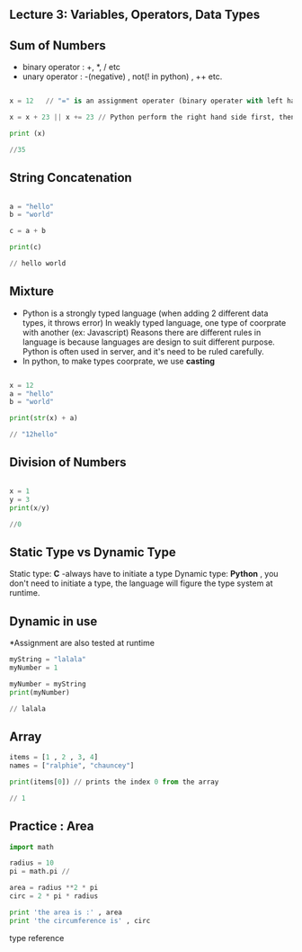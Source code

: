 Lecture 3: Variables, Operators, Data Types
----------------------------------------------

Sum of Numbers
-----------------
* binary operator : +, *, / etc
* unary operator : -(negative) , not(! in python) , ++ etc.

```python

x = 12   // "=" is an assignment operater (binary operater with left hand side and right)

x = x + 23 || x += 23 // Python perform the right hand side first, then assign it to x on the left

print (x) 

//35

```
String Concatenation
---------------------

```python

a = "hello"
b = "world"

c = a + b

print(c) 

// hello world

```



Mixture
----------
* Python is a strongly typed language (when adding 2 different data types, it throws error)
In weakly typed language, one type of coorprate with another (ex: Javascript)
Reasons there are different rules in language is because languages are design to suit different purpose. Python
is often used in server, and it's need to be ruled carefully.
* In python, to make types coorprate, we use **casting**

```python

x = 12
a = "hello"
b = "world"

print(str(x) + a)

// "12hello"

```

Division of Numbers
--------------------

```python

x = 1
y = 3
print(x/y)

//0


```

Static Type vs Dynamic Type
-------------------------------
Static type: **C** -always have to initiate a type
Dynamic type: **Python** , you don't need to initiate a type, the language will figure the type system at runtime.

Dynamic in use
----------------
*Assignment are also tested at runtime

```python
myString = "lalala"
myNumber = 1

myNumber = myString
print(myNumber)

// lalala
```

Array
-------
```python
items = [1 , 2 , 3, 4]
names = ["ralphie", "chauncey"]

print(items[0]) // prints the index 0 from the array

// 1
```

Practice : Area
-----------------
```python
import math

radius = 10
pi = math.pi //

area = radius **2 * pi
circ = 2 * pi * radius

print 'the area is :' , area
print 'the circumference is' , circ
```

type reference

